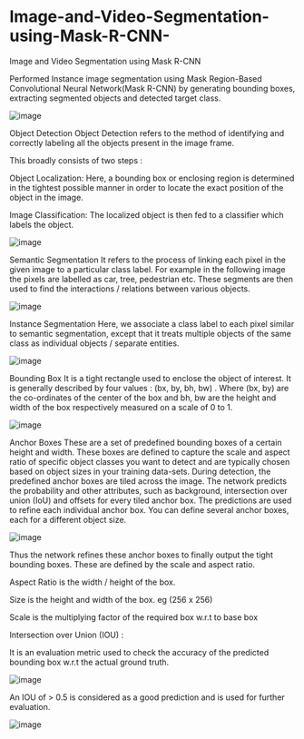 # Image-and-Video-Segmentation-using-Mask-R-CNN-
Image and Video Segmentation using Mask R-CNN 

Performed Instance image segmentation using Mask Region-Based Convolutional Neural Network(Mask R-CNN) by generating bounding boxes, extracting segmented objects and detected target class.

![image](https://user-images.githubusercontent.com/90289879/200721918-e479efa9-6242-428a-84b8-65f0e95f6a09.png)

Object Detection
Object Detection refers to the method of identifying and correctly labeling all the objects present in the image frame.

This broadly consists of two steps :

Object Localization: Here, a bounding box or enclosing region is determined in the tightest possible manner in order to locate the exact position of the object in the image.

Image Classification: The localized object is then fed to a classifier which labels the object.

![image](https://user-images.githubusercontent.com/90289879/200721874-2d67fd6e-1143-4a89-9245-8243fceb899a.png)

Semantic Segmentation
It refers to the process of linking each pixel in the given image to a particular class label. For example in the following image the pixels are labelled as car, tree, pedestrian etc. These segments are then used to find the interactions / relations between various objects.

![image](https://user-images.githubusercontent.com/90289879/200721845-d57bbf28-6d73-4c81-a0e5-512801bed917.png)

Instance Segmentation
Here, we associate a class label to each pixel similar to semantic segmentation, except that it treats multiple objects of the same class as individual objects / separate entities.

![image](https://user-images.githubusercontent.com/90289879/200721821-59fcf2b2-5c2e-4d15-ba5d-176acece68a1.png)

Bounding Box
It is a tight rectangle used to enclose the object of interest. It is generally described by four values : (bx, by, bh, bw) . Where (bx, by) are the co-ordinates of the center of the box and bh, bw are the height and width of the box respectively measured on a scale of 0 to 1.

![image](https://user-images.githubusercontent.com/90289879/200721795-9974d9fc-d45b-42b9-b2d8-c8bf730205ad.png)

Anchor Boxes
These are a set of predefined bounding boxes of a certain height and width. These boxes are defined to capture the scale and aspect ratio of specific object classes you want to detect and are typically chosen based on object sizes in your training data-sets. During detection, the predefined anchor boxes are tiled across the image. The network predicts the probability and other attributes, such as background, intersection over union (IoU) and offsets for every tiled anchor box. The predictions are used to refine each individual anchor box. You can define several anchor boxes, each for a different object size.

![image](https://user-images.githubusercontent.com/90289879/200721771-5abb53bf-3ce8-4d2f-b2cd-b2da61286fdf.png)

Thus the network refines these anchor boxes to finally output the tight bounding boxes. These are defined by the scale and aspect ratio.

Aspect Ratio is the width / height of the box.

Size is the height and width of the box. eg (256 x 256)

Scale is the multiplying factor of the required box w.r.t to base box

Intersection over Union (IOU) :

It is an evaluation metric used to check the accuracy of the predicted bounding box w.r.t the actual ground truth.

![image](https://user-images.githubusercontent.com/90289879/200721745-81d06773-8eba-414e-9595-2c70575d005b.png)

An IOU of > 0.5 is considered as a good prediction and is used for further evaluation.

![image](https://user-images.githubusercontent.com/90289879/200721727-4d7b3226-9b16-4c6b-a08e-95b5cd561032.png)
